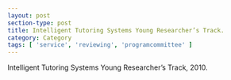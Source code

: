 ```yaml
---
layout: post
section-type: post
title: Intelligent Tutoring Systems Young Researcher’s Track.
category: Category
tags: [ 'service', 'reviewing', 'programcommittee' ]
---
```

Intelligent Tutoring Systems Young Researcher’s Track, 2010.

